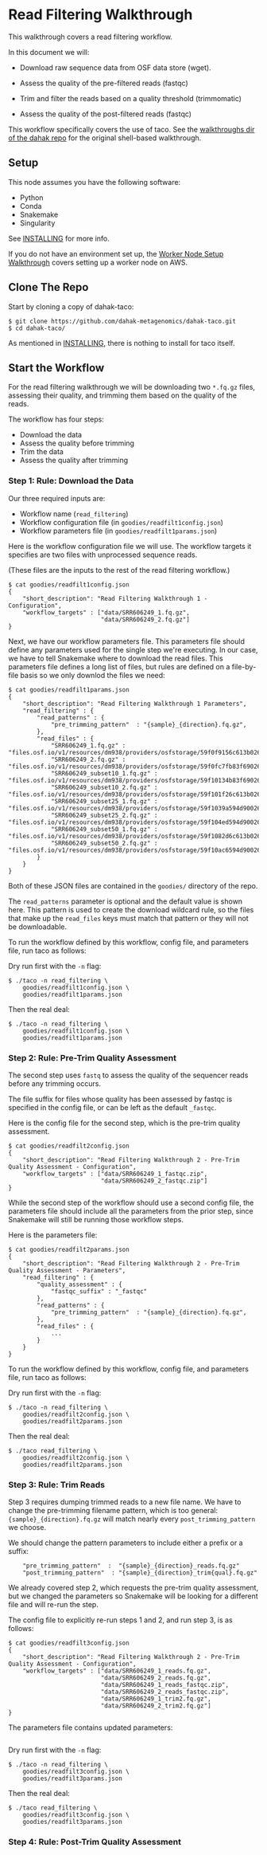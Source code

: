 # Read Filtering Walkthrough

This walkthrough covers a read filtering workflow. 

In this document we will:

* Download raw sequence data from OSF data store (wget).

* Assess the quality of the pre-filtered reads (fastqc)

* Trim and filter the reads based on a quality threshold (trimmomatic)

* Assess the quality of the post-filtered reads (fastqc)

This workflow specifically covers the use of taco.
See the [walkthroughs dir of the dahak repo](https://github.com/dahak-metagenomics/dahak/tree/master/workflows/read_filtering)
for the original shell-based walkthrough.

## Setup

This node assumes you have the following software:

* Python
* Conda
* Snakemake
* Singularity

See [INSTALLING](/INSTALLING.md) for more info.

If you do not have an environment set up, the 
[Worker Node Setup Walkthrough](setup.md)
covers setting up a worker node on AWS.

## Clone The Repo

Start by cloning a copy of dahak-taco:

```
$ git clone https://github.com/dahak-metagenomics/dahak-taco.git
$ cd dahak-taco/
```

As mentioned in [INSTALLING](/INSTALLING.md),
there is nothing to install for taco itself.

## Start the Workflow

For the read filtering walkthrough we will be downloading
two `*.fq.gz` files, assessing their quality,
and trimming them based on the quality of the reads.

The workflow has four steps:

* Download the data
* Assess the quality before trimming
* Trim the data
* Assess the quality after trimming

### Step 1: Rule: Download the Data

Our three required inputs are:

* Workflow name (`read_filtering`)
* Workflow configuration file (in `goodies/readfilt1config.json`)
* Workflow parameters file (in `goodies/readfilt1params.json`)

Here is the workflow configuration file we will use.
The workflow targets it specifies are two files with 
unprocessed sequence reads.

(These files are the inputs to the rest of the 
read filtering workflow.)

```
$ cat goodies/readfilt1config.json
{
    "short_description": "Read Filtering Walkthrough 1 - Configuration",
    "workflow_targets" : ["data/SRR606249_1.fq.gz",
                          "data/SRR606249_2.fq.gz"]
}
```

Next, we have our workflow parameters file.
This parameters file should define any parameters
used for the single step we're executing.
In our case, we have to tell Snakemake 
where to download the read files.
This parameters file defines a long list of files,
but rules are defined on a file-by-file basis
so we only downlod the files we need:

```
$ cat goodies/readfilt1params.json
{
    "short_description": "Read Filtering Walkthrough 1 Parameters",
    "read_filtering" : {
        "read_patterns" : {
            "pre_trimming_pattern"  : "{sample}_{direction}.fq.gz",
        },
        "read_files" : {
            "SRR606249_1.fq.gz" :           "files.osf.io/v1/resources/dm938/providers/osfstorage/59f0f9156c613b026430dbc7",
            "SRR606249_2.fq.gz" :           "files.osf.io/v1/resources/dm938/providers/osfstorage/59f0fc7fb83f69026076be47",
            "SRR606249_subset10_1.fq.gz" :  "files.osf.io/v1/resources/dm938/providers/osfstorage/59f10134b83f69026377611b",
            "SRR606249_subset10_2.fq.gz" :  "files.osf.io/v1/resources/dm938/providers/osfstorage/59f101f26c613b026330e53a",
            "SRR606249_subset25_1.fq.gz" :  "files.osf.io/v1/resources/dm938/providers/osfstorage/59f1039a594d900263120c38",
            "SRR606249_subset25_2.fq.gz" :  "files.osf.io/v1/resources/dm938/providers/osfstorage/59f104ed594d90026411f486",
            "SRR606249_subset50_1.fq.gz" :  "files.osf.io/v1/resources/dm938/providers/osfstorage/59f1082d6c613b026430e5cf",
            "SRR606249_subset50_2.fq.gz" :  "files.osf.io/v1/resources/dm938/providers/osfstorage/59f10ac6594d900262123e77"
        }
    }
}
```

Both of these JSON files are contained in the 
`goodies/` directory of the repo.

The `read_patterns` parameter is optional and the
default value is shown here. This pattern is used
to create the download wildcard rule, so the files 
that make up the `read_files` keys must match that 
pattern or they will not be downloadable.

To run the workflow defined by this workflow,
config file, and parameters file, run taco as follows:

Dry run first with the `-n` flag:

```
$ ./taco -n read_filtering \
    goodies/readfilt1config.json \
    goodies/readfilt1params.json
```

Then the real deal:

```
$ ./taco -n read_filtering \
    goodies/readfilt1config.json \
    goodies/readfilt1params.json
```


### Step 2: Rule: Pre-Trim Quality Assessment

The second step uses `fastq` to assess the 
quality of the sequencer reads before any
trimming occurs.

The file suffix for files whose quality has been
assessed by fastqc is specified in the config file,
or can be left as the default `_fastqc`.

Here is the config file for the second step,
which is the pre-trim quality assessment.

```
$ cat goodies/readfilt2config.json
{
    "short_description": "Read Filtering Walkthrough 2 - Pre-Trim Quality Assessment - Configuration",
    "workflow_targets" : ["data/SRR606249_1_fastqc.zip",
                          "data/SRR606249_2_fastqc.zip"]
}
```

While the second step of the workflow should use a 
second config file, the parameters file should 
include all the parameters from the prior step,
since Snakemake will still be running those workflow steps.

Here is the parameters file:

```
$ cat goodies/readfilt2params.json
{
    "short_description": "Read Filtering Walkthrough 2 - Pre-Trim Quality Assessment - Parameters",
    "read_filtering" : {
        "quality_assessment" : {
            "fastqc_suffix" : "_fastqc"
        },
        "read_patterns" : {
            "pre_trimming_pattern"  : "{sample}_{direction}.fq.gz",
        },
        "read_files" : {
            ...
        }
    }
}
```

To run the workflow defined by this workflow,
config file, and parameters file, run taco as follows:

Dry run first with the `-n` flag:

```
$ ./taco -n read_filtering \
    goodies/readfilt2config.json \
    goodies/readfilt2params.json
```

Then the real deal:

```
$ ./taco read_filtering \
    goodies/readfilt2config.json \
    goodies/readfilt2params.json
```



### Step 3: Rule: Trim Reads

Step 3 requires dumping trimmed reads to a new file name.
We have to change the pre-trimming filename pattern,
which is too general: `{sample}_{direction}.fq.gz`
will match nearly every `post_trimming_pattern` we choose.

We should change the pattern parameters to include 
either a prefix or a suffix:

```
    "pre_trimming_pattern"  :  "{sample}_{direction}_reads.fq.gz"
    "post_trimming_pattern"  : "{sample}_{direction}_trim{qual}.fq.gz"
```

We already covered step 2, which requests the pre-trim quality 
assessment, but we changed the parameters so Snakemake will 
be looking for a different file and will re-run the step.

The config file to explicitly re-run steps 1 and 2, 
and run step 3, is as follows:

```
$ cat goodies/readfilt3config.json
{
    "short_description": "Read Filtering Walkthrough 2 - Pre-Trim Quality Assessment - Configuration",
    "workflow_targets" : ["data/SRR606249_1_reads.fq.gz",
                          "data/SRR606249_2_reads.fq.gz",
                          "data/SRR606249_1_reads_fastqc.zip",
                          "data/SRR606249_2_reads_fastqc.zip",
                          "data/SRR606249_1_trim2.fq.gz",
                          "data/SRR606249_2_trim2.fq.gz"]
}
```

The parameters file contains updated parameters:

```
```

Dry run first with the `-n` flag:

```
$ ./taco -n read_filtering \
    goodies/readfilt3config.json \
    goodies/readfilt3params.json
```

Then the real deal:

```
$ ./taco read_filtering \
    goodies/readfilt3config.json \
    goodies/readfilt3params.json
```


### Step 4: Rule: Post-Trim Quality Assessment


